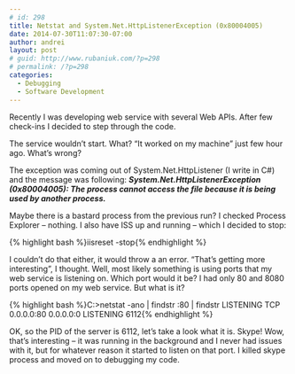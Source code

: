 ```yaml
---
# id: 298
title: Netstat and System.Net.HttpListenerException (0x80004005)
date: 2014-07-30T11:07:30-07:00
author: andrei
layout: post
# guid: http://www.rubaniuk.com/?p=298
# permalink: /?p=298
categories:
  - Debugging
  - Software Development
---
```

Recently I was developing web service with several Web APIs. After few check-ins I decided to step through the code.

The service wouldn&#8217;t start. What? &#8220;It worked on my machine&#8221; just few hour ago. What&#8217;s wrong?

The exception was coming out of System.Net.HttpListener (I write in C#) and the message was following: _**System.Net.HttpListenerException (0x80004005): The process cannot access the file because it is being used by another process.**_

Maybe there is a bastard process from the previous run? I checked Process Explorer &#8211; nothing. I also have ISS up and running &#8211; which I decided to stop:

{% highlight bash %}iisreset -stop{% endhighlight %}

I couldn&#8217;t do that either, it would throw a an error. &#8220;That&#8217;s getting more interesting&#8221;, I thought. Well, most likely something is using ports that my web service is listening on. Which port would it be? I had only 80 and 8080 ports opened on my web service. But what is it?

{% highlight bash %}C:>netstat -ano | findstr :80 | findstr LISTENING
  TCP    0.0.0.0:80      0.0.0.0:0  LISTENING       6112{% endhighlight %}

OK, so the PID of the server is 6112, let&#8217;s take a look what it is. Skype! Wow, that&#8217;s interesting &#8211; it was running in the background and I never had issues with it, but for whatever reason it started to listen on that port. I killed skype process and moved on to debugging my code.